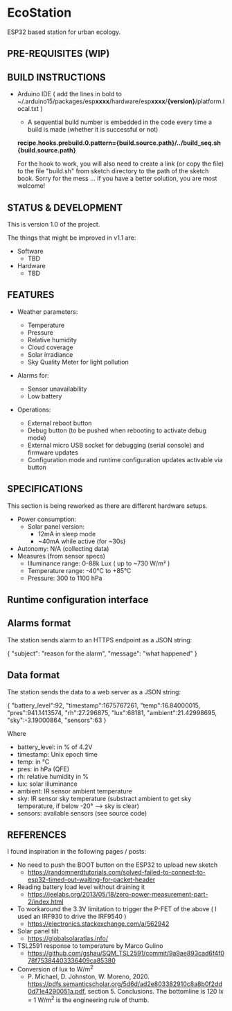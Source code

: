 # EcoStation

ESP32 based station for urban ecology.

## PRE-REQUISITES (WIP)

## BUILD INSTRUCTIONS

  - Arduino IDE ( add the lines in bold to ~/.arduino15/packages/esp**xxxx**/hardware/esp**xxxx**/**{version}**/platform.local.txt )

    - A sequential build number is embedded in the code every time a build is made (whether it is successful or not)

    **recipe.hooks.prebuild.0.pattern={build.source.path}/../build_seq.sh {build.source.path}**

    For the hook to work, you will also need to create a link (or copy the file) to the file "build.sh" from sketch directory to the path of the sketch book. Sorry for the mess ... if you have a better solution, you are most welcome!

## STATUS & DEVELOPMENT

This is version 1.0 of the project.

The things that might be improved in v1.1 are:

  - Software
    - TBD
  - Hardware
    - TBD

## FEATURES

  - Weather parameters:

    - Temperature
    - Pressure
    - Relative humidity
    - Cloud coverage
    - Solar irradiance
    - Sky Quality Meter for light pollution
 
  - Alarms for:
 
    - Sensor unavailability
    - Low battery
 
  - Operations:

    - External reboot button
    - Debug button (to be pushed when rebooting to activate debug mode)
    - External micro USB socket for debugging (serial console) and firmware updates
    - Configuration mode and runtime configuration updates activable via button

## SPECIFICATIONS

This section is being reworked as there are different hardware setups.

  - Power consumption:
    - Solar panel version:
       - 12mA in sleep mode
       - ~40mA while active (for ~30s)
  - Autonomy: N/A (collecting data)
  - Measures (from sensor specs)
    - Illuminance range: 0-88k Lux ( up to ~730 W/m² )
    - Temperature range: -40°C to +85°C
    - Pressure: 300 to 1100 hPa

## Runtime configuration interface

## Alarms format

The station sends alarm to an HTTPS endpoint as a JSON string:

{
  "subject": "reason for the alarm",
  "message": "what happened"
}

## Data format

The station sends the data to a web server as a JSON string:

{
  "battery_level":92,
  "timestamp":1675767261,
  "temp":16.84000015,
  "pres":941.1413574,
  "rh":27.296875,
  "lux":68181,
  "ambient":21.42998695,
  "sky":-3.19000864,
  "sensors":63
}

Where

- battery_level: in % of 4.2V
- timestamp: Unix epoch time
- temp: in °C
- pres: in hPa (QFE)
- rh: relative humidity in %
- lux: solar illuminance
- ambient: IR sensor ambient temperature
- sky: IR sensor sky temperature (substract ambient to get sky temperature, if below -20° --> sky is clear)
- sensors: available sensors (see source code)

## REFERENCES

I found inspiration in the following pages / posts:

  - No need to push the BOOT button on the ESP32 to upload new sketch
    - https://randomnerdtutorials.com/solved-failed-to-connect-to-esp32-timed-out-waiting-for-packet-header
  - Reading battery load level without draining it
    - https://jeelabs.org/2013/05/18/zero-power-measurement-part-2/index.html
  - To workaround the 3.3V limitation to trigger the P-FET of the above ( I used an IRF930 to drive the IRF9540 )
    - https://electronics.stackexchange.com/a/562942
  - Solar panel tilt
    - https://globalsolaratlas.info/
  - TSL2591 response to temperature by Marco Gulino
    - https://github.com/gshau/SQM_TSL2591/commit/9a9ae893cad6f4f078f75384403336409ca85380  
  - Conversion of lux to W/m<sup>2</sup>
    - P. Michael, D. Johnston, W. Moreno, 2020. https://pdfs.semanticscholar.org/5d6d/ad2e803382910c8a8b0f2dd0d71e4290051a.pdf, section 5. Conclusions. The bottomline is 120 lx = 1 W/m<sup>2</sup> is the engineering rule of thumb.
